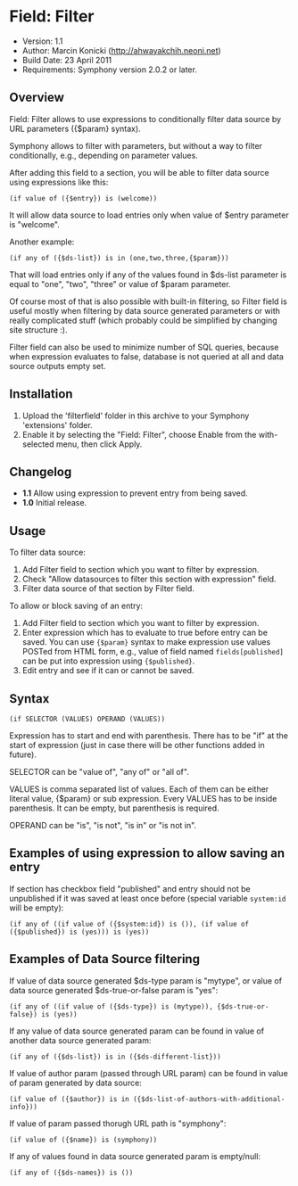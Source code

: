 # Field: Filter

- Version: 1.1
- Author: Marcin Konicki (http://ahwayakchih.neoni.net)
- Build Date: 23 April 2011
- Requirements: Symphony version 2.0.2 or later.


## Overview

Field: Filter allows to use expressions to conditionally filter data source by URL parameters ({$param} syntax).

Symphony allows to filter with parameters, but without a way to filter conditionally, e.g., depending on parameter values.

After adding this field to a section, you will be able to filter data source using expressions like this:

	(if value of ({$entry}) is (welcome))

It will allow data source to load entries only when value of $entry parameter is "welcome".

Another example:

	(if any of ({$ds-list}) is in (one,two,three,{$param}))

That will load entries only if any of the values found in $ds-list parameter is equal to "one", "two", "three" or value of $param parameter.

Of course most of that is also possible with built-in filtering, so Filter field is useful mostly when filtering by data source generated parameters or with really complicated stuff (which probably could be simplified by changing site structure :).

Filter field can also be used to minimize number of SQL queries, because when expression evaluates to false, database is not queried at all and data source outputs empty set.


## Installation

1. Upload the 'filterfield' folder in this archive to your Symphony 'extensions' folder.
2. Enable it by selecting the "Field: Filter", choose Enable from the with-selected menu, then click Apply.


## Changelog

- **1.1** Allow using expression to prevent entry from being saved.
- **1.0** Initial release.


## Usage

To filter data source:

1. Add Filter field to section which you want to filter by expression.
2. Check "Allow datasources to filter this section with expression" field.
3. Filter data source of that section by Filter field.

To allow or block saving of an entry:

1. Add Filter field to section which you want to filter by expression.
2. Enter expression which has to evaluate to true before entry can be saved. You can use `{$param}` syntax to make expression use values POSTed from HTML form, e.g., value of field named `fields[published]` can be put into expression using `{$published}`.
3. Edit entry and see if it can or cannot be saved.


## Syntax

	(if SELECTOR (VALUES) OPERAND (VALUES)) 

Expression has to start and end with parenthesis.
There has to be "if" at the start of expression (just in case there will be other functions added in future).

SELECTOR can be "value of", "any of" or "all of".

VALUES is comma separated list of values. Each of them can be either literal value, {$param} or sub expression. Every VALUES has to be inside parenthesis. It can be empty, but parenthesis is required.

OPERAND can be "is", "is not", "is in" or "is not in".


## Examples of using expression to allow saving an entry

If section has checkbox field "published" and entry should not be unpublished if it was saved at least once before (special variable `system:id` will be empty):

	(if any of ((if value of ({$system:id}) is ()), (if value of ({$published}) is (yes))) is (yes))


## Examples of Data Source filtering

If value of data source generated $ds-type param is "mytype", or value of data source generated $ds-true-or-false param is "yes":

	(if any of ((if value of ({$ds-type}) is (mytype)), {$ds-true-or-false}) is (yes))

If any value of data source generated param can be found in value of another data source generated param:

	(if any of ({$ds-list}) is in ({$ds-different-list}))

If value of author param (passed through URL param) can be found in value of param generated by data source:

	(if value of ({$author}) is in ({$ds-list-of-authors-with-additional-info}))

If value of param passed thorugh URL path is "symphony":

	(if value of ({$name}) is (symphony))

If any of values found in data source generated param is empty/null:

    (if any of ({$ds-names}) is ())


